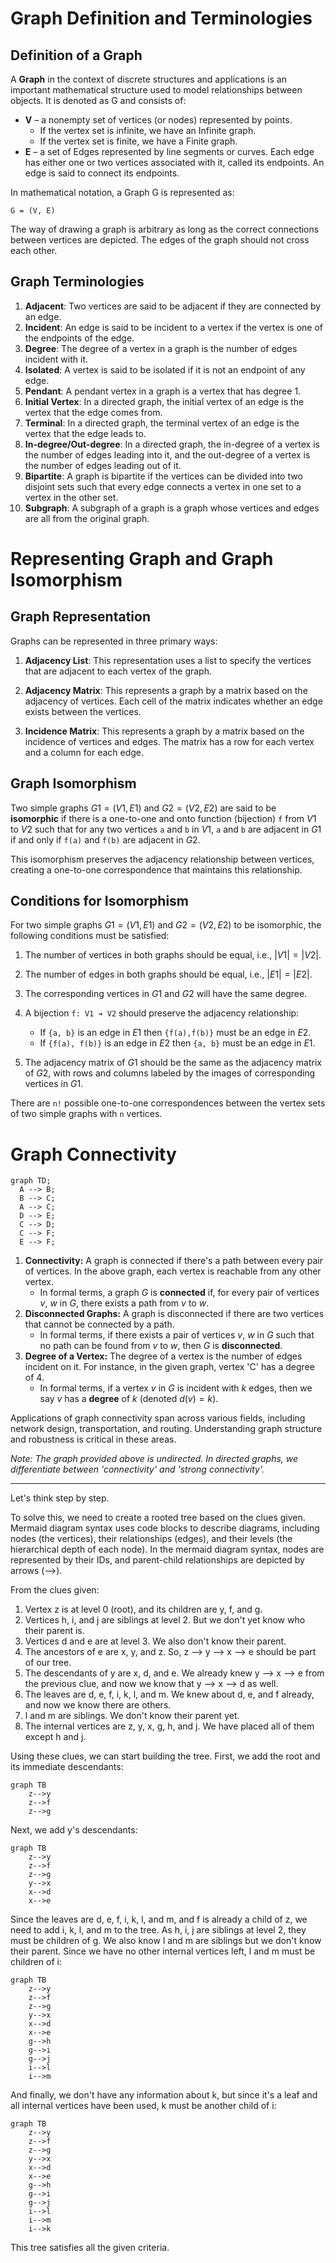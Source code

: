 # Graph Definition and Terminologies

## Definition of a Graph

A **Graph** in the context of discrete structures and applications is an important mathematical structure used to model relationships between objects. It is denoted as G and consists of:

- **V** – a nonempty set of vertices (or nodes) represented by points. 
  - If the vertex set is infinite, we have an Infinite graph. 
  - If the vertex set is finite, we have a Finite graph.
- **E** – a set of Edges represented by line segments or curves. Each edge has either one or two vertices associated with it, called its endpoints. An edge is said to connect its endpoints. 

In mathematical notation, a Graph G is represented as:

    G = (V, E)

The way of drawing a graph is arbitrary as long as the correct connections between vertices are depicted. The edges of the graph should not cross each other.

## Graph Terminologies

1. **Adjacent**: Two vertices are said to be adjacent if they are connected by an edge.
2. **Incident**: An edge is said to be incident to a vertex if the vertex is one of the endpoints of the edge.
3. **Degree**: The degree of a vertex in a graph is the number of edges incident with it.
4. **Isolated**: A vertex is said to be isolated if it is not an endpoint of any edge.
5. **Pendant**: A pendant vertex in a graph is a vertex that has degree 1.
6. **Initial Vertex**: In a directed graph, the initial vertex of an edge is the vertex that the edge comes from.
7. **Terminal**: In a directed graph, the terminal vertex of an edge is the vertex that the edge leads to.
8. **In-degree/Out-degree**: In a directed graph, the in-degree of a vertex is the number of edges leading into it, and the out-degree of a vertex is the number of edges leading out of it.
9. **Bipartite**: A graph is bipartite if the vertices can be divided into two disjoint sets such that every edge connects a vertex in one set to a vertex in the other set.
10. **Subgraph**: A subgraph of a graph is a graph whose vertices and edges are all from the original graph.
   
# Representing Graph and Graph Isomorphism

## Graph Representation
Graphs can be represented in three primary ways:

1. **Adjacency List**: This representation uses a list to specify the vertices that are adjacent to each vertex of the graph.

2. **Adjacency Matrix**: This represents a graph by a matrix based on the adjacency of vertices. Each cell of the matrix indicates whether an edge exists between the vertices.

3. **Incidence Matrix**: This represents a graph by a matrix based on the incidence of vertices and edges. The matrix has a row for each vertex and a column for each edge.

## Graph Isomorphism

Two simple graphs $G1 = (V1, E1)$ and $G2 = (V2, E2)$ are said to be **isomorphic** if there is a one-to-one and onto function (bijection) `f` from $V1$ to $V2$ such that for any two vertices `a` and `b` in $V1$, `a` and `b` are adjacent in $G1$ if and only if `f(a)` and `f(b)` are adjacent in $G2$.

This isomorphism preserves the adjacency relationship between vertices, creating a one-to-one correspondence that maintains this relationship.

## Conditions for Isomorphism
For two simple graphs $G1 = (V1, E1)$ and $G2 = (V2, E2)$ to be isomorphic, the following conditions must be satisfied:

1. The number of vertices in both graphs should be equal, i.e., $|V1| = |V2|$.

2. The number of edges in both graphs should be equal, i.e., $|E1| = |E2|$.

3. The corresponding vertices in $G1$ and $G2$ will have the same degree.

4. A bijection `f: V1 ➔ V2` should preserve the adjacency relationship:
    - If `{a, b}` is an edge in $E1$ then `{f(a),f(b)}` must be an edge in $E2$.
    - If `{f(a), f(b)}` is an edge in $E2$ then `{a, b}` must be an edge in $E1$.

5. The adjacency matrix of $G1$ should be the same as the adjacency matrix of $G2$, with rows and columns labeled by the images of corresponding vertices in $G1$.

There are `n!` possible one-to-one correspondences between the vertex sets of two simple graphs with `n` vertices.

# Graph Connectivity

```mermaid
graph TD;
  A --> B;
  B --> C;
  A --> C;
  D --> E;
  C --> D;
  C --> F;
  E --> F;
```
1. **Connectivity:** A graph is connected if there's a path between every pair of vertices. In the above graph, each vertex is reachable from any other vertex.
   - In formal terms, a graph $G$ is **connected** if, for every pair of vertices $v$, $w$ in $G$, there exists a path from $v$ to $w$.
2. **Disconnected Graphs:** A graph is disconnected if there are two vertices that cannot be connected by a path.
   - In formal terms, if there exists a pair of vertices $v$, $w$ in $G$ such that no path can be found from $v$ to $w$, then $G$ is **disconnected**.
3. **Degree of a Vertex:** The degree of a vertex is the number of edges incident on it. For instance, in the given graph, vertex 'C' has a degree of 4.
   - In formal terms, if a vertex $v$ in $G$ is incident with $k$ edges, then we say $v$ has a **degree** of $k$ (denoted $d(v) = k$).

Applications of graph connectivity span across various fields, including network design, transportation, and routing. Understanding graph structure and robustness is critical in these areas.

_Note: The graph provided above is undirected. In directed graphs, we differentiate between 'connectivity' and 'strong connectivity'._

---

Let's think step by step.

To solve this, we need to create a rooted tree based on the clues given. Mermaid diagram syntax uses code blocks to describe diagrams, including nodes (the vertices), their relationships (edges), and their levels (the hierarchical depth of each node). In the mermaid diagram syntax, nodes are represented by their IDs, and parent-child relationships are depicted by arrows (-->).

From the clues given:

1. Vertex z is at level 0 (root), and its children are y, f, and g.
2. Vertices h, i, and j are siblings at level 2. But we don't yet know who their parent is.
3. Vertices d and e are at level 3. We also don't know their parent.
4. The ancestors of e are x, y, and z. So, z --> y --> x --> e should be part of our tree.
5. The descendants of y are x, d, and e. We already knew y --> x --> e from the previous clue, and now we know that y --> x --> d as well.
6. The leaves are d, e, f, i, k, l, and m. We knew about d, e, and f already, and now we know there are others.
7. l and m are siblings. We don't know their parent yet.
8. The internal vertices are z, y, x, g, h, and j. We have placed all of them except h and j.

Using these clues, we can start building the tree. First, we add the root and its immediate descendants:

```mermaid
graph TB
    z-->y
    z-->f
    z-->g
```

Next, we add y's descendants:

```mermaid
graph TB
    z-->y
    z-->f
    z-->g
    y-->x
    x-->d
    x-->e
```

Since the leaves are d, e, f, i, k, l, and m, and f is already a child of z, we need to add i, k, l, and m to the tree. As h, i, j are siblings at level 2, they must be children of g. We also know l and m are siblings but we don't know their parent. Since we have no other internal vertices left, l and m must be children of i:

```mermaid
graph TB
    z-->y
    z-->f
    z-->g
    y-->x
    x-->d
    x-->e
    g-->h
    g-->i
    g-->j
    i-->l
    i-->m
```

And finally, we don't have any information about k, but since it's a leaf and all internal vertices have been used, k must be another child of i:

```mermaid
graph TB
    z-->y
    z-->f
    z-->g
    y-->x
    x-->d
    x-->e
    g-->h
    g-->i
    g-->j
    i-->l
    i-->m
    i-->k
```

This tree satisfies all the given criteria.
